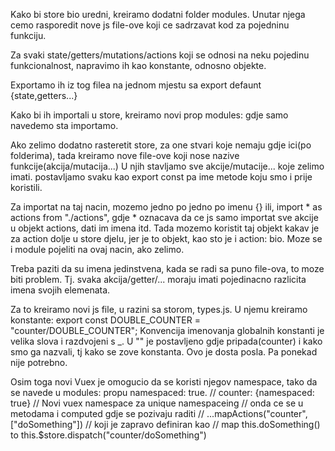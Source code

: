 Kako bi store bio uredni, kreiramo dodatni folder modules.
Unutar njega cemo rasporedit nove js file-ove koji ce sadrzavat kod za pojedninu  funkciju.

Za svaki state/getters/mutations/actions koji se odnosi na neku pojedinu funkcionalnost,
napravimo ih kao konstante, odnosno objekte.

Exportamo ih iz tog filea na jednom mjestu sa export defaunt {state,getters...}

Kako bi ih importali u store, kreiramo novi prop modules: gdje samo navedemo sta importamo.

Ako zelimo dodatno rasteretit store, za one stvari koje nemaju gdje ici(po folderima),
tada kreiramo nove file-ove koji nose nazive funkcije(akcija/mutacija...)
U njih stavljamo sve akcije/mutacije... koje zelimo imati.
postavljamo svaku kao export const pa ime metode koju smo i prije koristili.

Za importat na taj nacin, mozemo jedno po jedno po imenu {} ili,
import * as actions from "./actions",
gdje * oznacava da ce js samo importat sve akcije u objekt actions, dati im imena itd.
Tada mozemo koristit taj objekt kakav je za action dolje u store djelu,
jer je to objekt, kao sto je i action: bio.
Moze se i module pojeliti na ovaj nacin, ako zelimo.

Treba paziti da su imena jedinstvena, kada se radi sa puno file-ova, to moze biti problem.
Tj. svaka akcija/getter/... moraju imati pojedinacno razlicita imena svojih elemenata.

Za to kreiramo novi js file, u razini sa storom, types.js.
U njemu kreiramo konstante:
export const DOUBLE_COUNTER = "counter/DOUBLE_COUNTER";
Konvencija imenovanja globalnih konstanti je velika slova i razdvojeni s _.
U "" je postavljeno gdje pripada(counter) i kako smo ga nazvali, tj kako se zove konstanta.
Ovo je dosta posla. Pa ponekad nije potrebno.

Osim toga novi Vuex je omogucio da se koristi njegov namespace,
tako da se navede u modules: propu namespaced: true.
// counter: {namespaced: true}
// Novi vuex namespace za unique namespaceing
// onda ce se u metodama i computed gdje se pozivaju raditi
// ...mapActions("counter", ["doSomething"])
// koji je zapravo definiran kao
// map this.doSomething() to this.$store.dispatch("counter/doSomething")